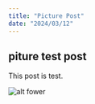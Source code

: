 ```yaml
---
title: "Picture Post"
date: "2024/03/12"
---
```


## piture test post

This post is test.

![alt fower](/blog/flower.png)